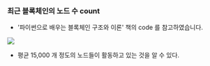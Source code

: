 ### 최근 블록체인의 노드 수 count 

- '파이썬으로 배우는 블록체인 구조와 이론' 책의 code 를 참고하였습니다.


![](./nodecount.png)

- 평균 15,000 개 정도의 노드들이 활동하고 있는 것을 알 수 있다.